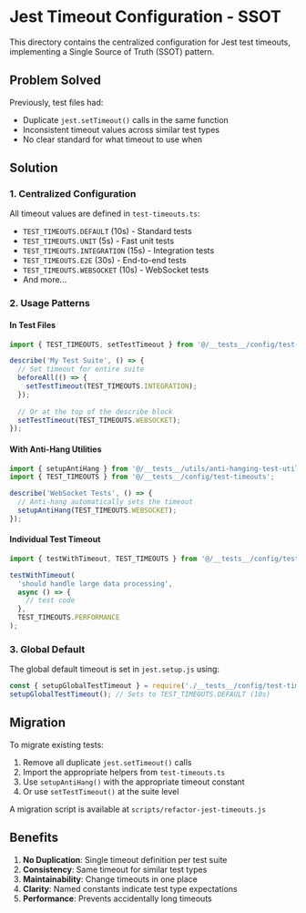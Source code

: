 # Jest Timeout Configuration - SSOT

This directory contains the centralized configuration for Jest test timeouts, implementing a Single Source of Truth (SSOT) pattern.

## Problem Solved

Previously, test files had:
- Duplicate `jest.setTimeout()` calls in the same function
- Inconsistent timeout values across similar test types
- No clear standard for what timeout to use when

## Solution

### 1. Centralized Configuration
All timeout values are defined in `test-timeouts.ts`:
- `TEST_TIMEOUTS.DEFAULT` (10s) - Standard tests
- `TEST_TIMEOUTS.UNIT` (5s) - Fast unit tests
- `TEST_TIMEOUTS.INTEGRATION` (15s) - Integration tests
- `TEST_TIMEOUTS.E2E` (30s) - End-to-end tests
- `TEST_TIMEOUTS.WEBSOCKET` (10s) - WebSocket tests
- And more...

### 2. Usage Patterns

#### In Test Files
```typescript
import { TEST_TIMEOUTS, setTestTimeout } from '@/__tests__/config/test-timeouts';

describe('My Test Suite', () => {
  // Set timeout for entire suite
  beforeAll(() => {
    setTestTimeout(TEST_TIMEOUTS.INTEGRATION);
  });
  
  // Or at the top of the describe block
  setTestTimeout(TEST_TIMEOUTS.WEBSOCKET);
});
```

#### With Anti-Hang Utilities
```typescript
import { setupAntiHang } from '@/__tests__/utils/anti-hanging-test-utilities';
import { TEST_TIMEOUTS } from '@/__tests__/config/test-timeouts';

describe('WebSocket Tests', () => {
  // Anti-hang automatically sets the timeout
  setupAntiHang(TEST_TIMEOUTS.WEBSOCKET);
});
```

#### Individual Test Timeout
```typescript
import { testWithTimeout, TEST_TIMEOUTS } from '@/__tests__/config/test-timeouts';

testWithTimeout(
  'should handle large data processing',
  async () => {
    // test code
  },
  TEST_TIMEOUTS.PERFORMANCE
);
```

### 3. Global Default
The global default timeout is set in `jest.setup.js` using:
```javascript
const { setupGlobalTestTimeout } = require('./__tests__/config/test-timeouts');
setupGlobalTestTimeout(); // Sets to TEST_TIMEOUTS.DEFAULT (10s)
```

## Migration

To migrate existing tests:
1. Remove all duplicate `jest.setTimeout()` calls
2. Import the appropriate helpers from `test-timeouts.ts`
3. Use `setupAntiHang()` with the appropriate timeout constant
4. Or use `setTestTimeout()` at the suite level

A migration script is available at `scripts/refactor-jest-timeouts.js`

## Benefits

1. **No Duplication**: Single timeout definition per test suite
2. **Consistency**: Same timeout for similar test types
3. **Maintainability**: Change timeouts in one place
4. **Clarity**: Named constants indicate test type expectations
5. **Performance**: Prevents accidentally long timeouts